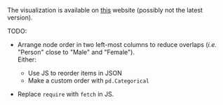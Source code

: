 The visualization is available on [this](https://jorislimonier.github.io/projects/collab-data-vis.html) website (possibly not the latest version).

TODO:

- Arrange node order in two left-most columns to reduce overlaps (_i.e._ "Person" close to "Male" and "Female").\
  Either:
  - Use JS to reorder items in JSON
  - Make a custom order with `pd.Categorical`

- Replace `require` with `fetch` in JS.